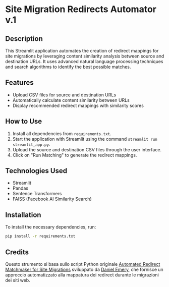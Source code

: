 
# Site Migration Redirects Automator v.1

## Description
This Streamlit application automates the creation of redirect mappings for site migrations by leveraging content similarity analysis between source and destination URLs. It uses advanced natural language processing techniques and search algorithms to identify the best possible matches.

## Features
- Upload CSV files for source and destination URLs
- Automatically calculate content similarity between URLs
- Display recommended redirect mappings with similarity scores

## How to Use
1. Install all dependencies from `requirements.txt`.
2. Start the application with Streamlit using the command `streamlit run streamlit_app.py`.
3. Upload the source and destination CSV files through the user interface.
4. Click on "Run Matching" to generate the redirect mappings.

## Technologies Used
- Streamlit
- Pandas
- Sentence Transformers
- FAISS (Facebook AI Similarity Search)

## Installation
To install the necessary dependencies, run:
```bash
pip install -r requirements.txt
```

## Credits
    
Questo strumento si basa sullo script Python originale [Automated Redirect Matchmaker for Site Migrations](https://colab.research.google.com/drive/1Y4msGtQf44IRzCotz8KMy0oawwZ2yIbT?usp=sharing) sviluppato da [Daniel Emery](https://www.linkedin.com/in/dpe1/), che fornisce un approccio automatizzato alla mappatura dei redirect durante le migrazioni dei siti web.

